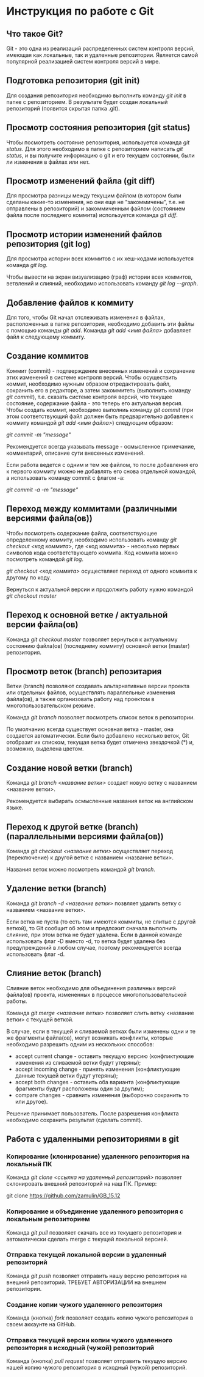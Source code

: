 # Инструкция по работе с Git

## Что такое Git?

Git - это одна из реализаций распределенных систем контроля версий, имеющая как локальные, так и удаленные репозитории. Является самой популярной реализацией систем контроля версий в мире.


## Подготовка репозитория (git init)

Для создания репозитория необходимо выполнить команду *git init* в папке с репозиторием. В результате будет создан локальный репозиторий (появится скрытая папка .git).


## Просмотр состояния репозитория (git status)

Чтобы посмотреть состояние репозитория, используется команда  *git status*. Для этого необходимо в папке с репозиторием написать *git status*, и вы получите информацию о git и его текущем состоянии, были ли изменения в файлах или нет.


## Просмотр изменений файла (git diff)

Для просмотра разницы между текущим файлом (в котором были сделаны какие-то изменения, но они еще не "закоммичены", т.е. не отправлены в репозиторий) и закоммиченным файлом (состоянием файла после последнего коммита)  используется команда *git diff*.


## Просмотр истории изменений файлов репозитория (git log)

Для просмотра истории всех коммитов с их хеш-кодами используется команда *git log*.

Чтобы вывести на экран визуализацию (граф) истории всех коммитов, ветвлений и слияний, необходимо использовать команду *git log --graph*. 


## Добавление файлов к коммиту

Для того, чтобы Git начал отслеживать изменения в файлах, расположенных в папке репозитория, необходимо добавить эти файлы с помощью команды *git add*.
Команда *git add <имя файла>* добавляет файл к следующему коммиту.


## Создание коммитов

Коммит (commit) - подтверждение внесенных изменений и сохранение этих изменений в системе контроля версий. Чтобы осуществить коммит, необходимо нужным образом отредактировать файл, сохранить его в редакторе, а затем закоммитеть (выполнить команду *git commit*), т.е. сказать системе контроля версий, что текущее состояние, содержание файла - это теперь его актуальная версия.
Чтобы создать коммит, необходимо выполниь команду *git commit* (при этом соответствующий файл должен быть предварительно добавлен к коммиту командой *git add <имя файла>*) следующим образом:

*git commit -m "message"*

Рекомендуется всегда указывать message - осмысленное примечание, комментарий, описание сути внесенных изменений.

Если работа ведется с одним и тем же файлом, то после добавления его к первого коммиту можно не добавлять его снова отдельной командой, а использовать команду commit с флагом -a:

*git commit -a -m "message"*


## Переход между коммитами (различными версиями файла(ов))

Чтобы посмотреть содержание файла, соответствующее определенному коммиту, необходимо использовать команду *git checkout <код коммита>*, где <код коммита> - несколько первых символов кода соответствующего коммита.
Код коммита можно посмотреть командой *git log*.

*git checkout <код коммита>* осуществляет переход от одного коммита к другому по коду.

Вернуться к актуальной версии и продолжить работу нужно командой *git checkout master* 


## Переход к основной ветке / актуальной версии файла(ов)

Команда *git checkout master* позволяет вернуться к актуальному состоянию файла(ов) (последнему коммиту) основной ветки (master) репозитория.


## Просмотр веток (branch) репозитария

Ветки (branch) позволяют создавать альтарнативные версии проекта или отдельных файлов, осуществлять параллельные изменения файла(ов), а также организовать работу над проектом в многопользовательском режиме. 

Команда *git branch* позволяет посмотреть список веток в репозитории.

По умолчанию всегда существует основная ветка - master, она создается автоматически. Если было добавлено несколько веток, Git отобразит их списком, текущая ветка будет отмечена звездочкой (*) и, возможно, выделена цветом.


## Создание новой ветки (branch)

Команда *git branch <название ветки>* создает новую ветку с названием <название ветки>. 

Рекомендуется выбирать осмысленные названия веток на английском языке.


## Переход к другой ветке (branch) (параллельными версиями файла(ов))

Команда *git checkout <название ветки>* осуществляет переход (переключение) к другой ветке с названием <название ветки>. 

Названия веток можно посмотреть командой *git branch*.


## Удаление ветки (branch)

Команда *git branch -d <название ветки>* позвляет удалить ветку с названием <название ветки>. 

Если ветка не пуста (то есть там имеются коммиты, не слитые с другой веткой), то Git сообщит об этом и предложит сначала выполнить слияние, при этом ветка не будет удалена. Если в данной команде использовать флаг -D вместо -d, то ветка будет удалена без предупреждений в любом случае, поэтому рекомендуется всегда использовать флаг -d.


## Слияние веток (branch)

Слияние веток необходимо для объединения различных версий файла(ов) проекта, измененных в процессе многопользовательской работы.

Команда *git merge <название ветки>* позволяет слить ветку <название ветки> с текущей веткой.

В случае, если в текущей и сливаемой ветках были изменены одни и те же фрагменты файла(ов), могут возникать конфликты, которые необходимо разрешить одним из нескольких способов: 
* accept current change - оставить текущую версию (конфликтующие изменения из сливаемой ветки будут утеряны);
* accept incoming change - принять изменения (конфликтующие данные текущей ветки будут утеряны);
* accept both changes - оставить оба варианта (конфликтующие фрагменты будут расположены один за другим);
* compare changes - сравнить изменения (выборочно сохранить то или другое).

Решение принимает пользователь. После разрешения конфликта необходимо сохранить результат (сделать commit).


## Работа с удаленными репозиториями в git

### Копирование (клонирование) удаленного репозитория на локальный ПК

Команда *git clone <ссылка на удаленный репозиторий>* позволяет склонировать внешний репозиторий на наш ПК.	
Пример:

git clone https://github.com/zamulin/GB_15.12


### Копирование и объединение удаленного репозитория с локальным репозиторием

Команда *git pull* позволяет скачать все из текущего репозитория и автоматически сделать merge с текущей локальной версией.


### Отправка текущей локальной версии в удаленный репозиторий

Команда *git push* позволяет отправить нашу версию репозитория на внешний репозиторий. ТРЕБУЕТ АВТОРИЗАЦИИ на внешнем репозитории.


### Создание копии чужого удаленного репозитория

Команда (кнопка) *fork* позволяет создать копию чужого репозитория в своем аккаунте на GitHub.


### Отправка текущей версии копии чужого удаленного репозитория в исходный (чужой) репозиторий

Команда (кнопка) *pull request* позволяет отправить текущую версию нашей копию чужого репозитория в исходный (чужой) репозиторий.
